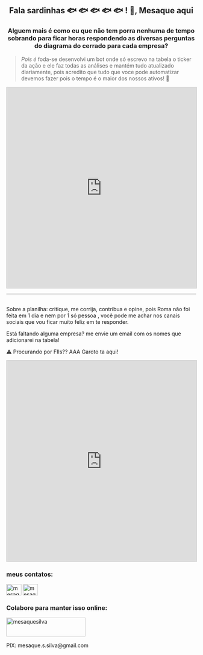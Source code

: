 <h2 align="center">Fala sardinhas 🐟 🐟 🐟 🐟 🐟 ! 👋, Mesaque aqui</h2>
<h3 align="center">Alguem mais é como eu que não tem porra nenhuma de tempo sobrando para ficar horas respondendo as diversas perguntas do diagrama do cerrado para cada empresa?</h3>

>*Pois é* foda-se desenvolvi um bot onde só escrevo na tabela o ticker da ação e ele faz todas as análises e mantém tudo atualizado diariamente, pois acredito que tudo que voce pode automatizar devemos fazer pois o tempo é o maior dos  nossos ativos! 🧐
 

<iframe class="airtable-embed" src="https://airtable.com/embed/shrWhzJ96Qnxt7mPt?backgroundColor=blue&viewControls=on" frameborder="0" onmousewheel="" width="100%" height="533" style="background: transparent; border: 1px solid #ccc;"></iframe>

---
<br>
Sobre a planilha: critique, me corrija, contribua e opine, pois Roma não foi feita em 1 dia e nem por 1 só pessoa , você pode me achar nos canais sociais que vou ficar muito feliz em te responder.

Está faltando alguma empresa? me envie um email com os nomes que adicionarei na tabela!

⚠️ Procurando por FIIs?? AAA Garoto ta aqui!
<iframe class="airtable-embed" src="https://airtable.com/embed/shr6bjEc05AZ2NqNa?backgroundColor=blue&viewControls=on" frameborder="0" onmousewheel="" width="100%" height="533" style="background: transparent; border: 1px solid #ccc;"></iframe>

<h3 align="left">meus contatos:</h3>
<p align="left">
<a href="https://twitter.com/mesaquesoares" target="blank"><img align="center" src="https://raw.githubusercontent.com/rahuldkjain/github-profile-readme-generator/master/src/images/icons/Social/twitter.svg" alt="mesaquesoares" height="30" width="40" /></a>
<a href="https://linkedin.com/in/mesaquesilva" target="blank"><img align="center" src="https://raw.githubusercontent.com/rahuldkjain/github-profile-readme-generator/master/src/images/icons/Social/linked-in-alt.svg" alt="mesaquesilva" height="30" width="40" /></a>
</p>

<h3 align="left">Colabore para manter isso online:</h3>
<p><a href="https://www.buymeacoffee.com/mesaquesilva"> <img align="left" src="https://cdn.buymeacoffee.com/buttons/v2/default-yellow.png" height="50" width="210" alt="mesaquesilva" /></a></p><br><br><br>
<p>PIX: mesaque.s.silva@gmail.com</p><br><br>


